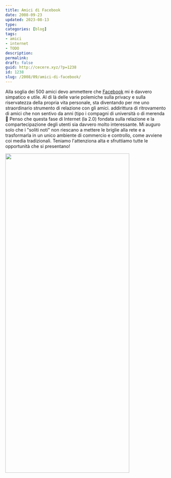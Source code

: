 ```yaml
---
title: Amici di Facebook
date: 2008-09-23
updated: 2023-08-13
type: 
categories: [blog]
tags:
- amici
- internet
- TODO
description: 
permalink: 
draft: false
guid: http://cecere.xyz/?p=1238
id: 1238
slug: /2008/09/amici-di-facebook/
---
```


Alla soglia dei 500 amici devo ammettere che [Facebook](http://www.facebook.com/people/Stefano_Cecere/1065182123) mi è davvero simpatico e utile. Al di là delle varie polemiche sulla privacy e sulla riservatezza della propria vita personale, sta diventando per me uno straordinario strumento di relazione con gli amici. addirittura di ritrovamento di amici che non sentivo da anni (tipo i compagni di università o di merenda 🙂 Penso che questa fase di Internet (la 2.0) fondata sulla relazione e la compartecipazione degli utenti sia davvero molto interessante. Mi auguro solo che i "soliti noti" non riescano a mettere le briglie alla rete e a trasformarla in un unico ambiente di commercio e controllo, come avviene coi media tradizionali. Teniamo l'attenziona alta e sfruttiamo tutte le opportunità che si presentano!

[<img class="aligncenter size-full wp-image-1239" title="amici_facebook" src="http://cecere.xyz/wp-content/uploads/sites/3/2008/09/amici_facebook.jpg" alt="" width="387" height="994" srcset="http://cecere.xyz/wp-content/uploads/sites/3/2008/09/amici_facebook.jpg 387w, http://cecere.xyz/wp-content/uploads/sites/3/2008/09/amici_facebook-117x300.jpg 117w" sizes="(max-width: 387px) 100vw, 387px" />](http://www.facebook.com/people/Stefano_Cecere/1065182123)